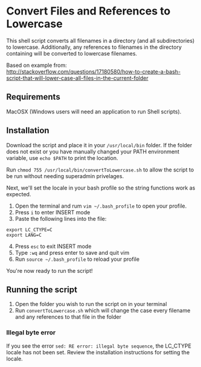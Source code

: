# Convert Files and References to Lowercase

This shell script converts all filenames in a directory (and all subdirectories) to lowercase. Additionally, any references to filenames in the directory containing will be converted to lowercase filenames.

Based on example from:
http://stackoverflow.com/questions/17180580/how-to-create-a-bash-script-that-will-lower-case-all-files-in-the-current-folder

## Requirements

MacOSX (Windows users will need an application to run Shell scripts).

## Installation

Download the script and place it in your `/usr/local/bin` folder. If the folder does not exist or you have manually changed your PATH environment variable, use `echo $PATH` to print the location.

Run `chmod 755 /usr/local/bin/convertToLowercase.sh` to allow the script to be run without needing superadmin privelages.

Next, we'll set the locale in your bash profile so the string functions work as expected.

1. Open the terminal and rum `vim ~/.bash_profile` to open your profile.
2. Press `i` to enter INSERT mode
3. Paste the following lines into the file:
```
export LC_CTYPE=C
export LANG=C
```
4. Press `esc` to exit INSERT mode
5. Type `:wq` and press enter to save and quit vim
6. Run `source ~/.bash_profile` to reload your profile

You're now ready to run the script!

## Running the script

1. Open the folder you wish to run the script on in your terminal
2. Run `convertToLowercase.sh` which will change the case every filename and any references to that file in the folder

### Illegal byte error
If you see the error `sed: RE error: illegal byte sequence`, the LC_CTYPE locale has not been set. Review the installation instructions for setting the locale.


